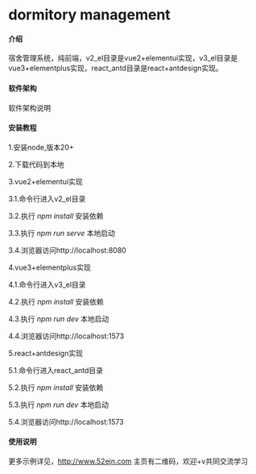 # dormitory management

#### 介绍
宿舍管理系统，纯前端，v2_el目录是vue2+elementui实现，v3_el目录是vue3+elementplus实现，react_antd目录是react+antdesign实现。

#### 软件架构
软件架构说明


#### 安装教程

1.安装node,版本20+

2.下载代码到本地

3.vue2+elementui实现

3.1.命令行进入v2_el目录

3.2.执行  _npm install_  安装依赖

3.3.执行  _npm run serve_  本地启动

3.4.浏览器访问http://localhost:8080

4.vue3+elementplus实现

4.1.命令行进入v3_el目录
 
4.2.执行  _npm install_  安装依赖

4.3.执行  _npm run dev_  本地启动

4.4.浏览器访问http://localhost:1573

5.react+antdesign实现

5.1.命令行进入react_antd目录
 
5.2.执行  _npm install_  安装依赖

5.3.执行  _npm run dev_  本地启动

5.4.浏览器访问http://localhost:1573


#### 使用说明

更多示例详见，http://www.52ejn.com
主页有二维码，欢迎+v共同交流学习